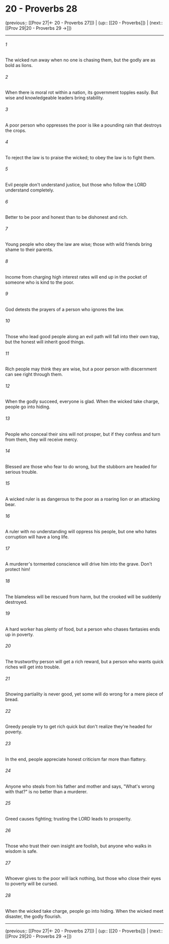 # 20 - Proverbs 28

(previous:: [[Prov 27|← 20 - Proverbs 27]]) | (up:: [[20 - Proverbs]]) | (next:: [[Prov 29|20 - Proverbs 29 →]])

***


###### 1 
The wicked run away when no one is chasing them, but the godly are as bold as lions. 

###### 2 
When there is moral rot within a nation, its government topples easily. But wise and knowledgeable leaders bring stability. 

###### 3 
A poor person who oppresses the poor is like a pounding rain that destroys the crops. 

###### 4 
To reject the law is to praise the wicked; to obey the law is to fight them. 

###### 5 
Evil people don't understand justice, but those who follow the LORD understand completely. 

###### 6 
Better to be poor and honest than to be dishonest and rich. 

###### 7 
Young people who obey the law are wise; those with wild friends bring shame to their parents. 

###### 8 
Income from charging high interest rates will end up in the pocket of someone who is kind to the poor. 

###### 9 
God detests the prayers of a person who ignores the law. 

###### 10 
Those who lead good people along an evil path will fall into their own trap, but the honest will inherit good things. 

###### 11 
Rich people may think they are wise, but a poor person with discernment can see right through them. 

###### 12 
When the godly succeed, everyone is glad. When the wicked take charge, people go into hiding. 

###### 13 
People who conceal their sins will not prosper, but if they confess and turn from them, they will receive mercy. 

###### 14 
Blessed are those who fear to do wrong, but the stubborn are headed for serious trouble. 

###### 15 
A wicked ruler is as dangerous to the poor as a roaring lion or an attacking bear. 

###### 16 
A ruler with no understanding will oppress his people, but one who hates corruption will have a long life. 

###### 17 
A murderer's tormented conscience will drive him into the grave. Don't protect him! 

###### 18 
The blameless will be rescued from harm, but the crooked will be suddenly destroyed. 

###### 19 
A hard worker has plenty of food, but a person who chases fantasies ends up in poverty. 

###### 20 
The trustworthy person will get a rich reward, but a person who wants quick riches will get into trouble. 

###### 21 
Showing partiality is never good, yet some will do wrong for a mere piece of bread. 

###### 22 
Greedy people try to get rich quick but don't realize they're headed for poverty. 

###### 23 
In the end, people appreciate honest criticism far more than flattery. 

###### 24 
Anyone who steals from his father and mother and says, "What's wrong with that?" is no better than a murderer. 

###### 25 
Greed causes fighting; trusting the LORD leads to prosperity. 

###### 26 
Those who trust their own insight are foolish, but anyone who walks in wisdom is safe. 

###### 27 
Whoever gives to the poor will lack nothing, but those who close their eyes to poverty will be cursed. 

###### 28 
When the wicked take charge, people go into hiding. When the wicked meet disaster, the godly flourish.

***

(previous:: [[Prov 27|← 20 - Proverbs 27]]) | (up:: [[20 - Proverbs]]) | (next:: [[Prov 29|20 - Proverbs 29 →]])
